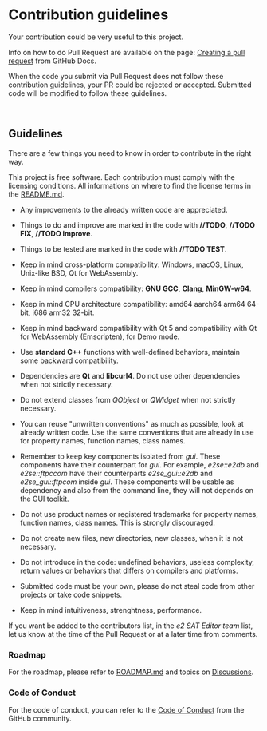 # Contribution guidelines

Your contribution could be very useful to this project.

Info on how to do Pull Request are available on the page: [Creating a pull request](https://docs.github.com/pull-requests/collaborating-with-pull-requests/proposing-changes-to-your-work-with-pull-requests/creating-a-pull-request) from GitHub Docs.

When the code you submit via Pull Request does not follow these contribution guidelines, your PR could be rejected or accepted. Submitted code will be modified to follow these guidelines.

&nbsp;

## Guidelines

There are a few things you need to know in order to contribute in the right way.

This project is free software. Each contribution must comply with the licensing conditions. All informations on where to find the license terms in the [README.md](https://github.com/ctlcltd/e2-sat-editor/blob/main/README.md).

- Any improvements to the already written code are appreciated.

- Things to do and improve are marked in the code with **//TODO**, **//TODO FIX**, **//TODO improve**.

- Things to be tested are marked in the code with **//TODO TEST**.

- Keep in mind cross-platform compatibility: Windows, macOS, Linux, Unix-like BSD, Qt for WebAssembly.

- Keep in mind compilers compatibility: **GNU GCC**, **Clang**, **MinGW-w64**.

- Keep in mind CPU architecture compatibility: amd64 aarch64 arm64 64-bit, i686 arm32 32-bit.

- Keep in mind backward compatibility with Qt 5 and compatibility with Qt for WebAssembly (Emscripten), for Demo mode.

- Use **standard C++** functions with well-defined behaviors, maintain some backward compatibility.

- Dependencies are **Qt** and **libcurl4**. Do not use other dependencies when not strictly necessary.

- Do not extend classes from *QObject* or *QWidget* when not strictly necessary.

- You can reuse "unwritten conventions" as much as possible, look at already written code. Use the same conventions that are already in use for property names, function names, class names.

- Remember to keep key components isolated from *gui*. These components have their counterpart for *gui*. For example, *e2se::e2db* and *e2se::ftpccom* have their counterparts *e2se_gui::e2db* and *e2se_gui::ftpcom* inside *gui*. These components will be usable as dependency and also from the command line, they will not depends on the GUI toolkit.

- Do not use product names or registered trademarks for property names, function names, class names. This is strongly discouraged.

- Do not create new files, new directories, new classes, when it is not necessary.

- Do not introduce in the code: undefined behaviors, useless complexity, return values or behaviors that differs on compilers and platforms.

- Submitted code must be your own, please do not steal code from other projects or take code snippets.

- Keep in mind intuitiveness, strenghtness, performance.

If you want be added to the contributors list, in the *e2 SAT Editor team* list, let us know at the time of the Pull Request or at a later time from comments.


### Roadmap

For the roadmap, please refer to [ROADMAP.md](https://github.com/ctlcltd/e2-sat-editor/blob/main/ROADMAP.md) and topics on [Discussions](https://github.com/ctlcltd/e2-sat-editor/discussions).


### Code of Conduct

For the code of conduct, you can refer to the [Code of Conduct](https://docs.github.com/site-policy/github-terms/github-community-code-of-conduct) from the GitHub community.

